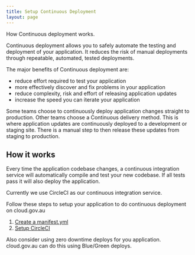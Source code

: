 ```yaml
---
title: Setup Continuous Deployment
layout: page
---
```


<p class="abstract"> How Continuous deployment works.</p>

Continuous deployment allows you to safely automate the testing and deployment of your application. It reduces the risk of manual deployments through repeatable, automated, tested deployments.

The major benefits of Continuous deployment are:

- reduce effort required to test your application
- more effectively discover and fix problems in your application
- reduce complexity, risk and effort of releasing application updates
- increase the speed you can iterate your application

Some teams choose to continuously deploy application changes straight to production. Other teams choose a Continuous delivery method. This is where application updates are continuously deployed to a development or staging site. There is a manual step to then release these updates from staging to production.

## How it works

Every time the application codebase changes, a continuous integration service will automatically compile and test your new codebase. If all tests pass it will also deploy the application.

Currently we use CircleCI as our continuous integration service.

Follow these steps to setup your application to do continuous deployment on cloud.gov.au

1. [Create a manifest.yml](/deployment_configuration/create_manifest/)
2. [Setup CircleCI](/deployment_configuration/setup_circle/)

Also consider using zero downtime deploys for you application. cloud.gov.au can do this using Blue/Green deploys.
